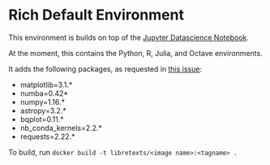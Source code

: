 # Rich Default Environment

This environment is builds on top of the
[Jupyter Datascience Notebook](https://github.com/jupyter/docker-stacks/tree/master/datascience-notebook).

At the moment, this contains the Python, R, Julia, 
and Octave environments.

It adds the following packages, as requested in
[this issue](https://github.com/LibreTexts/metalc/issues/19):
* matplotlib=3.1.*
* numba=0.42*
* numpy=1.16.*
* astropy=3.2.*
* bqplot=0.11.*
* nb_conda_kernels=2.2.*
* requests=2.22.*

To build, run `docker build -t libretexts/<image name>:<tagname> .`

